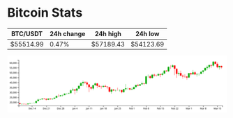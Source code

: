 # Bitcoin Stats

BTC/USDT|24h change|24h high|24h low|
|---|---|---|---|
|$55514.99|0.47%|$57189.43|$54123.69|

<img src="./chart.svg">
